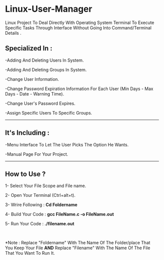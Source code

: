 # Linux-User-Manager

<p>Linux Project To Deal Directly With Operating System Terminal To Execute Specific Tasks Through Interface Without Going Into Command/Terminal Details . </p>

<h2> Specialized In : </h2>
<p> -Adding And Deleting Users In System. </p>
<p> -Adding And Deleting Groups In System. </p>
<p> -Change User Information. </p> 
<p> -Change Password Expiration Information For Each User (Min Days - Max Days - Date - Warning Time). </p>
<p> -Change User's Password Expires. </p>
<p> -Assign Specific Users To Specific Groups. </p>

<hr>

<h2> It's Including : </h2>
<p> -Menu Interface To Let The User Picks The Option He Wants. </p>
<p> -Manual Page For Your Project. </p>

<hr>
<h2> How to Use ? </h2>
<p> 1- Select Your File Scope and File name. </p>
<p> 2- Open Your Terminal (Ctrl+alt+t). </p>
<p> 3- Wrire Following : <b> Cd Foldername </b> </p>
<p> 4- Build Your Code : <b> gcc  FileName.c -o FileName.out </b> </p>
<p> 5- Run Your Code : <b> ./filename.out </b> </p>
<br>
<p> *Note : Replace "Foldername" With The Name Of The Folder/place That You Keep Your File <b>AND</b> Replace "Filename" With The Name Of The File That You Want To Run It. </p>
